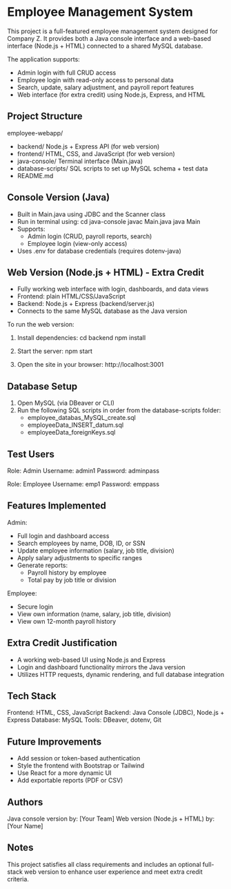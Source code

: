 # Employee Management System

This project is a full-featured employee management system designed for Company Z. It provides both a Java console interface and a web-based interface (Node.js + HTML) connected to a shared MySQL database.

The application supports:
- Admin login with full CRUD access
- Employee login with read-only access to personal data
- Search, update, salary adjustment, and payroll report features
- Web interface (for extra credit) using Node.js, Express, and HTML

## Project Structure

employee-webapp/
- backend/              Node.js + Express API (for web version)
- frontend/             HTML, CSS, and JavaScript (for web version)
- java-console/         Terminal interface (Main.java)
- database-scripts/     SQL scripts to set up MySQL schema + test data
- README.md

## Console Version (Java)

- Built in Main.java using JDBC and the Scanner class
- Run in terminal using:
  cd java-console
  javac Main.java
  java Main
- Supports:
  - Admin login (CRUD, payroll reports, search)
  - Employee login (view-only access)
- Uses .env for database credentials (requires dotenv-java)

## Web Version (Node.js + HTML) - Extra Credit

- Fully working web interface with login, dashboards, and data views
- Frontend: plain HTML/CSS/JavaScript
- Backend: Node.js + Express (backend/server.js)
- Connects to the same MySQL database as the Java version

To run the web version:

1. Install dependencies:
   cd backend
   npm install

2. Start the server:
   npm start

3. Open the site in your browser:
   http://localhost:3001

## Database Setup

1. Open MySQL (via DBeaver or CLI)
2. Run the following SQL scripts in order from the database-scripts folder:
   - employee_databas_MySQL_create.sql
   - employeeData_INSERT_datum.sql
   - employeeData_foreignKeys.sql

## Test Users

Role: Admin
Username: admin1
Password: adminpass

Role: Employee
Username: emp1
Password: emppass

## Features Implemented

Admin:
- Full login and dashboard access
- Search employees by name, DOB, ID, or SSN
- Update employee information (salary, job title, division)
- Apply salary adjustments to specific ranges
- Generate reports:
  - Payroll history by employee
  - Total pay by job title or division

Employee:
- Secure login
- View own information (name, salary, job title, division)
- View own 12-month payroll history

## Extra Credit Justification

- A working web-based UI using Node.js and Express
- Login and dashboard functionality mirrors the Java version
- Utilizes HTTP requests, dynamic rendering, and full database integration

## Tech Stack

Frontend: HTML, CSS, JavaScript
Backend: Java Console (JDBC), Node.js + Express
Database: MySQL
Tools: DBeaver, dotenv, Git

## Future Improvements

- Add session or token-based authentication
- Style the frontend with Bootstrap or Tailwind
- Use React for a more dynamic UI
- Add exportable reports (PDF or CSV)

## Authors

Java console version by: [Your Team]
Web version (Node.js + HTML) by: [Your Name]

## Notes

This project satisfies all class requirements and includes an optional full-stack web version to enhance user experience and meet extra credit criteria.
